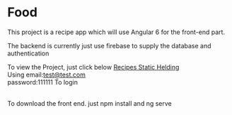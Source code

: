 # Food

This project is a recipe app which will use Angular 6 for the front-end part. 

The backend is currently just use firebase to supply the database and authentication

To view the Project, just click below
<a href="http://jerry-app-deployment.s3-website-ap-southeast-2.amazonaws.com/"  target="_blank">Recipes Static Helding</a>
<br/>Using email:test@test.com   
     password:111111        To login 

<br/>
To download the front end.
just npm install and ng serve

